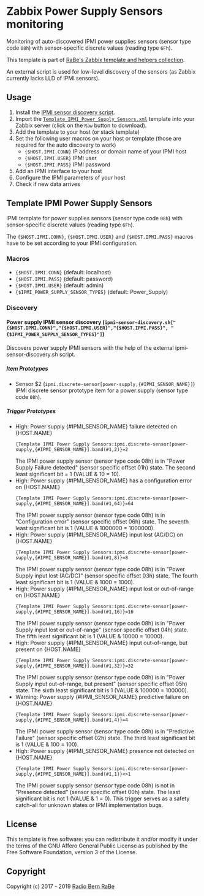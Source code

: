 # Zabbix Power Supply Sensors monitoring
Monitoring of auto-discovered IPMI power supplies sensors (sensor type code
`08h`) with sensor-specific discrete values (reading type `6Fh`).

This template is part of [RaBe's Zabbix template and helpers
collection](https://github.com/radiorabe/rabe-zabbix).

An external script is used for low-level discovery of the sensors (as Zabbix currently lacks LLD of IPMI sensors).

## Usage

1. Install the [IPMI sensor discovery script](../Sensor_Discovery).
2. Import the [`Template_IPMI_Power_Supply_Sensors.xml`](Template_IPMI_Power_Supply_Sensors.xml)
   template into your Zabbix server (click on the `Raw` button to download).
3. Add the template to your host (or stack template)
4. Set the following user macros on your host or template (those are required
   for the auto discovery to work)
   * `{$HOST.IPMI.CONN}` IP address or domain name of your IPMI host
   * `{$HOST.IPMI.USER}` IPMI user
   * `{$HOST.IPMI.PASS}` IPMI password
5. Add an IPMI interface to your host
6. Configure the IPMI parameters of your host
7. Check if new data arrives
## Template IPMI Power Supply Sensors
IPMI template for power supplies sensors (sensor type code `08h`) with sensor-specific discrete values (reading type `6Fh`).

The `{$HOST.IPMI.CONN}`, `{$HOST.IPMI.USER}` and `{$HOST.IPMI.PASS}` macros have to be set according to your IPMI configuration.
### Macros
* `{$HOST.IPMI.CONN}` (default: localhost)
* `{$HOST.IPMI.PASS}` (default: password)
* `{$HOST.IPMI.USER}` (default: admin)
* `{$IPMI_POWER_SUPPLY_SENSOR_TYPES}` (default: Power_Supply)
### Discovery
#### Power supply IPMI sensor discovery (`ipmi-sensor-discovery.sh["{$HOST.IPMI.CONN}","{$HOST.IPMI.USER}","{$HOST.IPMI.PASS}", "{$IPMI_POWER_SUPPLY_SENSOR_TYPES}"]`)
Discovers power supply IPMI sensors with the help of the external ipmi-sensor-discovery.sh script.
##### Item Prototypes
* Sensor $2 (`ipmi.discrete-sensor[power-supply,{#IPMI_SENSOR_NAME}]`)  
  IPMI discrete sensor prototype item for a power supply (sensor type code `08h`).
##### Trigger Prototypes
* High: Power supply {#IPMI_SENSOR_NAME} failure detected on {HOST.NAME}
  ```
  {Template IPMI Power Supply Sensors:ipmi.discrete-sensor[power-supply,{#IPMI_SENSOR_NAME}].band(#1,2)}=2
  ```
  The IPMI power supply sensor (sensor
type code 08h) is in "Power Supply Failure detected" (sensor specific offset 01h) state. The second least significant bit = 1 (VALUE & 10 = 10).
* High: Power supply {#IPMI_SENSOR_NAME} has a configuration error on {HOST.NAME}
  ```
  {Template IPMI Power Supply Sensors:ipmi.discrete-sensor[power-supply,{#IPMI_SENSOR_NAME}].band(#1,64)}=64
  ```
  The IPMI power supply sensor (sensor
type code 08h) is in "Configuration error" (sensor specific offset 06h) state. The seventh least significant bit is 1 (VALUE & 1000000 = 1000000).
* High: Power supply {#IPMI_SENSOR_NAME} input lost (AC/DC) on {HOST.NAME}
  ```
  {Template IPMI Power Supply Sensors:ipmi.discrete-sensor[power-supply,{#IPMI_SENSOR_NAME}].band(#1,8)}=8
  ```
  The IPMI power supply sensor (sensor
type code 08h) is in "Power Supply input lost (AC/DC)" (sensor specific offset 03h) state. The 	fourth least significant bit is 1 (VALUE & 1000 = 1000).
* High: Power supply {#IPMI_SENSOR_NAME} input lost or out-of-range on {HOST.NAME}
  ```
  {Template IPMI Power Supply Sensors:ipmi.discrete-sensor[power-supply,{#IPMI_SENSOR_NAME}].band(#1,16)}=16
  ```
  The IPMI power supply sensor (sensor
type code 08h) is in "Power Supply input lost or out-of-range" (sensor specific offset 04h) state. The 	fifth least significant bit is 1 (VALUE & 10000 = 10000).
* High: Power supply {#IPMI_SENSOR_NAME} input out-of-range, but present on {HOST.NAME}
  ```
  {Template IPMI Power Supply Sensors:ipmi.discrete-sensor[power-supply,{#IPMI_SENSOR_NAME}].band(#1,32)}=32
  ```
  The IPMI power supply sensor (sensor
type code 08h) is in "Power Supply input out-of-range, but present" (sensor specific offset 05h) state. The sixth least significant bit is 1 (VALUE & 100000 = 100000).
* Warning: Power supply {#IPMI_SENSOR_NAME} predictive failure on {HOST.NAME}
  ```
  {Template IPMI Power Supply Sensors:ipmi.discrete-sensor[power-supply,{#IPMI_SENSOR_NAME}].band(#1,4)}=4
  ```
  The IPMI power supply sensor (sensor
type code 08h) is in "Predictive Failure" (sensor specific offset 02h) state. The third least significant bit is 1 (VALUE & 100 = 100).
* High: Power supply {#IPMI_SENSOR_NAME} presence not detected on {HOST.NAME}
  ```
  {Template IPMI Power Supply Sensors:ipmi.discrete-sensor[power-supply,{#IPMI_SENSOR_NAME}].band(#1,1)}<>1
  ```
  The IPMI power supply sensor (sensor
type code 08h) is not in "Presence detected" (sensor specific offset 00h) state. The least significant bit is not 1 (VALUE & 1 = 0). This trigger serves as a safety catch-all for unknown states or IPMI implementation bugs.

## License
This template is free software: you can redistribute it and/or modify it under
the terms of the GNU Affero General Public License as published by the Free
Software Foundation, version 3 of the License.

## Copyright
Copyright (c) 2017 - 2019 [Radio Bern RaBe](http://www.rabe.ch)
